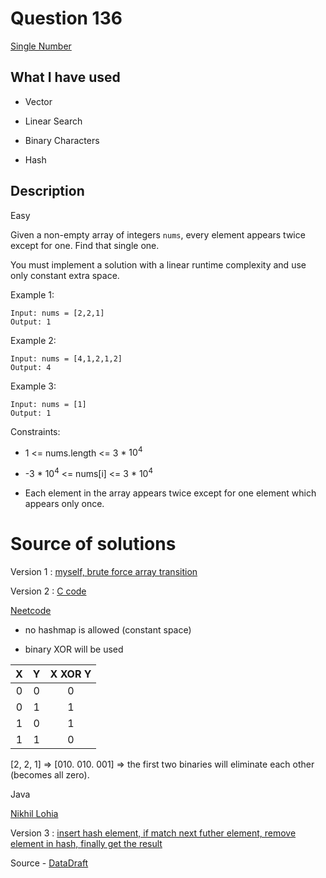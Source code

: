 # Question 136

[Single Number](https://leetcode.com/problems/single-number/description/)

## What I have used

- Vector

- Linear Search

- Binary Characters

- Hash

## Description

Easy

Given a non-empty array of integers `nums`, every element appears twice except for one. Find that single one.

You must implement a solution with a linear runtime complexity and use only constant extra space.

Example 1:

    Input: nums = [2,2,1]
    Output: 1

Example 2:

    Input: nums = [4,1,2,1,2]
    Output: 4

Example 3:

    Input: nums = [1]
    Output: 1

Constraints:

- 1 <= nums.length <= 3 \* $10^4$

- -3 \* $10^4$ <= nums[i] <= 3 \* $10^4$

- Each element in the array appears twice except for one element which appears only once.

# Source of solutions

Version 1 : [myself, brute force array transition](136_trial01.js)

Version 2 : [C code](136_trial02.c)

[Neetcode](https://www.youtube.com/watch?v=qMPX1AOa83k)

- no hashmap is allowed (constant space)

- binary XOR will be used

|  X  |  Y  | X XOR Y |
| :-: | :-: | :-----: |
|  0  |  0  |    0    |
|  0  |  1  |    1    |
|  1  |  0  |    1    |
|  1  |  1  |    0    |

[2, 2, 1] => [010. 010. 001] => the first two binaries will eliminate each other (becomes all zero).

Java

[Nikhil Lohia](https://www.youtube.com/watch?v=KNOw_goVGas)

Version 3 : [insert hash element, if match next futher element, remove element in hash, finally get the result
](136_trial03.py)

Source - [DataDraft](https://www.youtube.com/watch?v=d9yH_X0p7mI)
